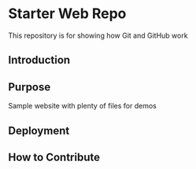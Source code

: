 # Starter Web Repo

This repository is for showing how Git and GitHub work

## Introduction 

## Purpose

Sample website with plenty of files for demos

## Deployment

## How to Contribute